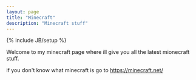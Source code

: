 ```yaml
---
layout: page
title: "Minecraft"
description: "Minecraft stuff"
---
```

{% include JB/setup %}

Welcome to my minecraft page where ill give you all the latest mionecraft stuff.

if you don't know what minecraft is go to https://minecraft.net/
